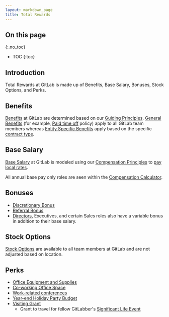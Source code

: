 ```yaml
---
layout: markdown_page
title: Total Rewards
---
```


## On this page
{:.no_toc}

- TOC
{:toc}

## Introduction

Total Rewards at GitLab is made up of Benefits, Base Salary, Bonuses, Stock Options, and Perks.

## Benefits

[Benefits](/handbook/benefits/) at GitLab are determined based on our [Guiding Principles](/handbook/benefits/#guiding-principles). [General Benefits](/handbook/benefits/#general-benefits) (for example, [Paid time off](/handbook/paid-time-off/) policy) apply to all GitLab team members whereas [Entity Specific Benefits](/handbook/benefits/#entity-specific-benefits) apply based on the specific [contract type](/handbook/contracts/#employee-types-at-gitlab).

## Base Salary 

[Base Salary](/handbook/people-operations/global-compensation/) at GitLab is modeled using our [Compensation Principles](/handbook/people-operations/global-compensation/#compensation-principles) to [pay local rates](/handbook/people-operations/global-compensation/#paying-local-rates). 

All annual base pay only roles are seen within the [Compensation Calculator](/handbook/people-operations/global-compensation/calculator/).

## Bonuses 

* [Discretionary Bonus](/handbook/incentives/#discretionary-bonuses)
* [Referral Bonus](/handbook/incentives/#referral-bonuses)
* [Directors](/handbook/people-operations/global-compensation/#director-compensation), Executives, and certain Sales roles also have a variable bonus in addition to their base salary. 

## Stock Options

[Stock Options](/handbook/stock-options/) are available to all team members at GitLab and are not adjusted based on location.

## Perks 

* [Office Equipment and Supplies](/handbook/spending-company-money/)
* [Co-working Office Space](/handbook/spending-company-money/#coworking-or-external-office--space)
* [Work-related conferences](/handbook/spending-company-money/#work-related-online-courses-and-professional-development-certifications)
* [Year-end Holiday Party Budget](/handbook/spending-company-money/#year-end-holiday-party-budget)
* [Visiting Grant](/handbook/incentives/#visiting-grant)
  * Grant to travel for fellow GitLabber's [Significant Life Event](https://about.gitlab.com/handbook/incentives/#significant-life-event-grants)
